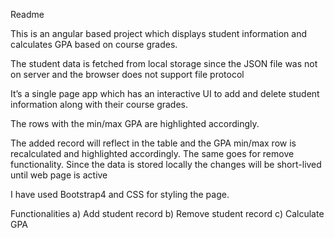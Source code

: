 Readme

This is an angular based project which displays student information and calculates GPA based on course grades.

The student data is fetched from local storage since the JSON file was not on server and the browser does not support file protocol

It’s a single page app which has an interactive UI to add and delete student information along with their course grades.  

The rows with the min/max GPA are highlighted accordingly. 

The added record will reflect in the table and the GPA min/max row is  recalculated and highlighted accordingly. The same goes for remove functionality. Since the data is stored locally the changes will be short-lived until web page is active

I have used Bootstrap4 and CSS for styling the page. 

Functionalities 
a) Add student record
b) Remove  student record
c) Calculate GPA

